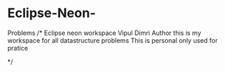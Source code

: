 # Eclipse-Neon-
Problems 
/*
Eclipse neon workspace 
Vipul Dimri Author 
this is my workspace for all datastructure problems
This is personal only used for pratice 




*/
